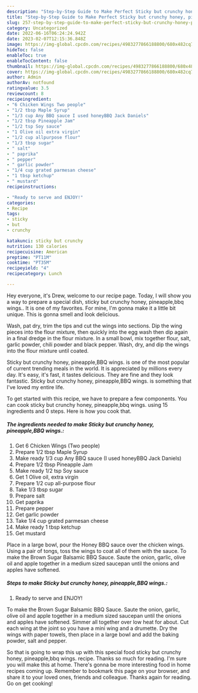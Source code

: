 ```yaml
---
description: "Step-by-Step Guide to Make Perfect Sticky but crunchy honey, pineapple,BBQ wings."
title: "Step-by-Step Guide to Make Perfect Sticky but crunchy honey, pineapple,BBQ wings."
slug: 257-step-by-step-guide-to-make-perfect-sticky-but-crunchy-honey-pineapple-bbq-wings
category: Uncategorized
date: 2022-06-16T06:24:24.942Z
date: 2023-02-07T12:15:36.848Z
image: https://img-global.cpcdn.com/recipes/4983277866188800/680x482cq70/sticky-but-crunchy-honey-pineapplebbq-wings-recipe-main-photo.jpg
hideToc: false
enableToc: true
enableTocContent: false
thumbnail: https://img-global.cpcdn.com/recipes/4983277866188800/680x482cq70/sticky-but-crunchy-honey-pineapplebbq-wings-recipe-main-photo.jpg
cover: https://img-global.cpcdn.com/recipes/4983277866188800/680x482cq70/sticky-but-crunchy-honey-pineapplebbq-wings-recipe-main-photo.jpg
author: Admin
authorAv: notfound
ratingvalue: 3.5
reviewcount: 8
recipeingredient:
- "6 Chicken Wings Two people"
- "1/2 tbsp Maple Syrup"
- "1/3 cup Any BBQ sauce I used honeyBBQ Jack Daniels"
- "1/2 tbsp Pineapple Jam"
- "1/2 tsp Soy sauce"
- "1 Olive oil extra virgin"
- "1/2 cup allpurpose flour"
- "1/3 tbsp sugar"
- " salt"
- " paprika"
- " pepper"
- " garlic powder"
- "1/4 cup grated parmesan cheese"
- "1 tbsp ketchup"
- " mustard"
recipeinstructions:

- "Ready to serve and ENJOY!"
categories:
- Recipe
tags:
- sticky
- but
- crunchy

katakunci: sticky but crunchy 
nutrition: 130 calories
recipecuisine: American
preptime: "PT11M"
cooktime: "PT35M"
recipeyield: "4"
recipecategory: Lunch

---
```



Hey everyone, it's Drew, welcome to our recipe page. Today, I will show you a way to prepare a special dish, sticky but crunchy honey, pineapple,bbq wings.. It is one of my favorites. For mine, I'm gonna make it a little bit unique. This is gonna smell and look delicious.

Wash, pat dry, trim the tips and cut the wings into sections. Dip the wing pieces into the flour mixture, then quickly into the egg wash then dip again in a final dredge in the flour mixture. In a small bowl, mix together flour, salt, garlic powder, chili powder and black pepper. Wash, dry, and dip the wings into the flour mixture until coated.

Sticky but crunchy honey, pineapple,BBQ wings. is one of the most popular of current trending meals in the world. It is appreciated by millions every day. It's easy, it's fast, it tastes delicious. They are fine and they look fantastic. Sticky but crunchy honey, pineapple,BBQ wings. is something that I've loved my entire life.


To get started with this recipe, we have to prepare a few components. You can cook sticky but crunchy honey, pineapple,bbq wings. using 15 ingredients and 0 steps. Here is how you cook that.

<!--inarticleads1-->

##### The ingredients needed to make Sticky but crunchy honey, pineapple,BBQ wings.:

1. Get 6 Chicken Wings (Two people)
1. Prepare 1/2 tbsp Maple Syrup
1. Make ready 1/3 cup Any BBQ sauce (I used honeyBBQ Jack Daniels)
1. Prepare 1/2 tbsp Pineapple Jam
1. Make ready 1/2 tsp Soy sauce
1. Get 1 Olive oil, extra virgin
1. Prepare 1/2 cup all-purpose flour
1. Take 1/3 tbsp sugar
1. Prepare  salt
1. Get  paprika
1. Prepare  pepper
1. Get  garlic powder
1. Take 1/4 cup grated parmesan cheese
1. Make ready 1 tbsp ketchup
1. Get  mustard


Place in a large bowl, pour the Honey BBQ sauce over the chicken wings. Using a pair of tongs, toss the wings to coat all of them with the sauce. To make the Brown Sugar Balsamic BBQ Sauce. Saute the onion, garlic, olive oil and apple together in a medium sized saucepan until the onions and apples have softened. 

<!--inarticleads2-->

##### Steps to make Sticky but crunchy honey, pineapple,BBQ wings.:


1. Ready to serve and ENJOY!

To make the Brown Sugar Balsamic BBQ Sauce. Saute the onion, garlic, olive oil and apple together in a medium sized saucepan until the onions and apples have softened. Simmer all together over low heat for about. Cut each wing at the joint so you have a mini wing and a drumette. Dry the wings with paper towels, then place in a large bowl and add the baking powder, salt and pepper. 

So that is going to wrap this up with this special food sticky but crunchy honey, pineapple,bbq wings. recipe. Thanks so much for reading. I'm sure you will make this at home. There's gonna be more interesting food in home recipes coming up. Remember to bookmark this page on your browser, and share it to your loved ones, friends and colleague. Thanks again for reading. Go on get cooking!
